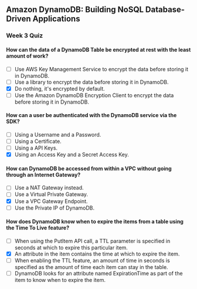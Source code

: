 ## Amazon DynamoDB: Building NoSQL Database-Driven Applications
### Week 3 Quiz

#### How can the data of a DynamoDB Table be encrypted at rest with the least amount of work?

- [ ] Use AWS Key Management Service to encrypt the data before storing it in DynamoDB.
- [ ] Use a library to encrypt the data before storing it in DynamoDB.
- [x] Do nothing, it's encrypted by default.
- [ ] Use the Amazon DynamoDB Encryption Client to encrypt the data before storing it in DynamoDB.

#### How can a user be authenticated with the DynamoDB service via the SDK?

- [ ] Using a Username and a Password.
- [ ] Using a Certificate.
- [ ] Using a API Keys.
- [x] Using an Access Key and a Secret Access Key.

#### How can DynamoDB be accessed from within a VPC without going through an Internet Gateway?

- [ ] Use a NAT Gateway instead.
- [ ] Use a Virtual Private Gateway.
- [x] Use a VPC Gateway Endpoint.
- [ ] Use the Private IP of DynamoDB.

#### How does DynamoDB know when to expire the items from a table using the Time To Live feature?

- [ ] When using the PutItem API call, a TTL parameter is specified in seconds at which to expire this particular item.
- [x] An attribute in the item contains the time at which to expire the item.
- [ ] When enabling the TTL feature, an amount of time in seconds is specified as the amount of time each item can stay in the table.
- [ ] DynamoDB looks for an attribute named ExpirationTime as part of the item to know when to expire the item.
